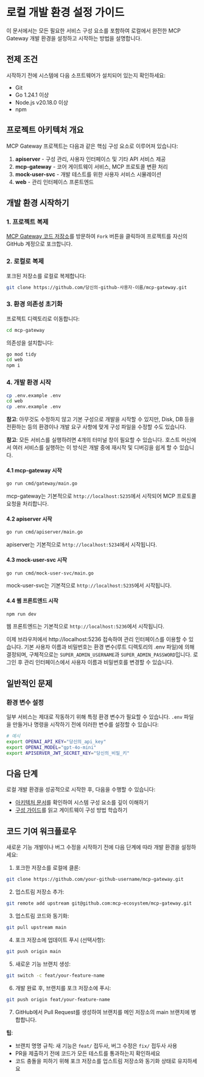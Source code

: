 # 로컬 개발 환경 설정 가이드

이 문서에서는 모든 필요한 서비스 구성 요소를 포함하여 로컬에서 완전한 MCP Gateway 개발 환경을 설정하고 시작하는 방법을 설명합니다.

## 전제 조건

시작하기 전에 시스템에 다음 소프트웨어가 설치되어 있는지 확인하세요:

- Git
- Go 1.24.1 이상
- Node.js v20.18.0 이상
- npm

## 프로젝트 아키텍처 개요

MCP Gateway 프로젝트는 다음과 같은 핵심 구성 요소로 이루어져 있습니다:

1. **apiserver** - 구성 관리, 사용자 인터페이스 및 기타 API 서비스 제공
2. **mcp-gateway** - 코어 게이트웨이 서비스, MCP 프로토콜 변환 처리
3. **mock-user-svc** - 개발 테스트를 위한 사용자 서비스 시뮬레이션
4. **web** - 관리 인터페이스 프론트엔드

## 개발 환경 시작하기

### 1. 프로젝트 복제

[MCP Gateway 코드 저장소](https://github.com/mcp-ecosystem/mcp-gateway)를 방문하여 `Fork` 버튼을 클릭하여 프로젝트를 자신의 GitHub 계정으로 포크합니다.

### 2. 로컬로 복제

포크된 저장소를 로컬로 복제합니다:

```bash
git clone https://github.com/당신의-github-사용자-이름/mcp-gateway.git
```

### 3. 환경 의존성 초기화

프로젝트 디렉토리로 이동합니다:
```bash
cd mcp-gateway
```

의존성을 설치합니다:

```bash
go mod tidy
cd web
npm i
```

### 4. 개발 환경 시작

```bash
cp .env.example .env
cd web
cp .env.example .env
```

**참고**: 아무것도 수정하지 않고 기본 구성으로 개발을 시작할 수 있지만, Disk, DB 등을 전환하는 등의 환경이나 개발 요구 사항에 맞게 구성 파일을 수정할 수도 있습니다.

**참고**: 모든 서비스를 실행하려면 4개의 터미널 창이 필요할 수 있습니다. 호스트 머신에서 여러 서비스를 실행하는 이 방식은 개발 중에 재시작 및 디버깅을 쉽게 할 수 있습니다.

#### 4.1 mcp-gateway 시작

```bash
go run cmd/gateway/main.go
```

mcp-gateway는 기본적으로 `http://localhost:5235`에서 시작되어 MCP 프로토콜 요청을 처리합니다.

#### 4.2 apiserver 시작 

```bash
go run cmd/apiserver/main.go
```

apiserver는 기본적으로 `http://localhost:5234`에서 시작됩니다.

#### 4.3 mock-user-svc 시작

```bash
go run cmd/mock-user-svc/main.go
```

mock-user-svc는 기본적으로 `http://localhost:5235`에서 시작됩니다.

#### 4.4 웹 프론트엔드 시작

```bash
npm run dev
```

웹 프론트엔드는 기본적으로 `http://localhost:5236`에서 시작됩니다.

이제 브라우저에서 http://localhost:5236 접속하여 관리 인터페이스를 이용할 수 있습니다. 기본 사용자 이름과 비밀번호는 환경 변수(루트 디렉토리의 .env 파일)에 의해 결정되며, 구체적으로는 `SUPER_ADMIN_USERNAME`과 `SUPER_ADMIN_PASSWORD`입니다. 로그인 후 관리 인터페이스에서 사용자 이름과 비밀번호를 변경할 수 있습니다.

## 일반적인 문제

### 환경 변수 설정

일부 서비스는 제대로 작동하기 위해 특정 환경 변수가 필요할 수 있습니다. `.env` 파일을 만들거나 명령을 시작하기 전에 이러한 변수를 설정할 수 있습니다:

```bash
# 예시
export OPENAI_API_KEY="당신의_api_key"
export OPENAI_MODEL="gpt-4o-mini"
export APISERVER_JWT_SECRET_KEY="당신의_비밀_키"
```

## 다음 단계

로컬 개발 환경을 성공적으로 시작한 후, 다음을 수행할 수 있습니다:

- [아키텍처 문서](./architecture)를 확인하여 시스템 구성 요소를 깊이 이해하기
- [구성 가이드](../configuration/gateways)를 읽고 게이트웨이 구성 방법 학습하기

## 코드 기여 워크플로우

새로운 기능 개발이나 버그 수정을 시작하기 전에 다음 단계에 따라 개발 환경을 설정하세요:

1. 포크한 저장소를 로컬에 클론:
```bash
git clone https://github.com/your-github-username/mcp-gateway.git
```

2. 업스트림 저장소 추가:
```bash
git remote add upstream git@github.com:mcp-ecosystem/mcp-gateway.git
```

3. 업스트림 코드와 동기화:
```bash
git pull upstream main
```

4. 포크 저장소에 업데이트 푸시 (선택사항):
```bash
git push origin main
```

5. 새로운 기능 브랜치 생성:
```bash
git switch -c feat/your-feature-name
```

6. 개발 완료 후, 브랜치를 포크 저장소에 푸시:
```bash
git push origin feat/your-feature-name
```

7. GitHub에서 Pull Request를 생성하여 브랜치를 메인 저장소의 main 브랜치에 병합합니다.

**팁**:
- 브랜치 명명 규칙: 새 기능은 `feat/` 접두사, 버그 수정은 `fix/` 접두사 사용
- PR을 제출하기 전에 코드가 모든 테스트를 통과하는지 확인하세요
- 코드 충돌을 피하기 위해 포크 저장소를 업스트림 저장소와 동기화 상태로 유지하세요 